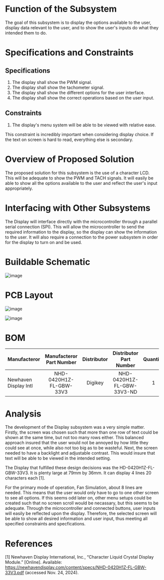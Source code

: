 # Function of the Subsystem
The goal of this subsystem is to display the options available to the user, display data relevant to the user, and to show the user's inputs do what they intended them to do.

# Specifications and Constraints
## Specifications
1. The display shall show the PWM signal.  
2. The display shall show the tachometer signal.  
3. The display shall show the different options for the user interface.  
4. The display shall show the correct operations based on the user input.  
  
## Constraints
1. The display's menu system will be able to be viewed with relative ease.  

This constraint is incredibly important when considering display choice. If the text on screen is hard to read, everything else is secondary.  
# Overview of Proposed Solution
The proposed solution for this subsystem is the use of a character LCD. This will be adequate to show the PWM and TACH signals. It will easily be able to show all the options available to the user and reflect the user's input appropriately.  

# Interfacing with Other Subsystems
The Display will interface directly with the microcontroller through a parallel serial connection (SPI). This will allow the microcontroller to send the required information to the display, so the display can show the information to the user. It will also require a connection to the power subsystem in order for the display to turn on and be used.  

# Buildable Schematic
![image](https://github.com/user-attachments/assets/24272c97-a461-4797-a994-7c1d2c60ee36)  

# PCB Layout
![image](https://github.com/user-attachments/assets/a5741e4c-52d9-4d9b-85f0-4c882c560005)  

![image](https://github.com/user-attachments/assets/5a6e39ef-8f56-4d20-a397-60724bc26a80)  
# BOM
| Manufacteror | Manufacteror Part Number | Distributor | Distributor Part Number | Quantity | Cost  | URL  | Component Name  |
| :---         | :---:                    | :---:       | :---:                   | :---:    | :---: | :--- | :--- |
| Newhaven Display Intl | NHD-0420H1Z-FL-GBW-33V3 | Digikey | NHD-0420H1Z-FL-GBW-33V3-ND | 1 | $20.30 | https://www.digikey.com/en/products/detail/newhaven-display-intl/NHD-0420H1Z-FL-GBW-33V3/2773594 | LCD1 |

# Analysis
The development of the Display subsystem was a very simple matter. Firstly, the screen was chosen such that more than one row of text could be shown at the same time, but not too many rows either. This balanced approach insured that the user would not be annoyed by how little they could see at once, while also not too big as to be wasteful. Next, the screen needed to have a backlight and adjustable contrast. This would insure that text will be able to be viewed in the intended setting.  
  
The Display that fulfilled these design decisions was the HD-0420H1Z-FL-GBW-33V3. It is plenty large at 79mm by 36mm. It can display 4 lines 20 characters each [1].  
  
For the primary mode of operation, Fan Simulation, about 8 lines are needed. This means that the user would only have to go to one other screen to see all options. If this seems odd later on, other menu setups could be created such that no screen scroll would be necassary, but this seems to be adequate. Through the microcontroller and connected buttons, user inputs will easily be reflected upon the display. Therefore, the selected screen will be able to show all desired information and user input, thus meeting all specified constraints and specfications.  
# References
[1] Newhaven Display International, Inc., “Character Liquid Crystal Display Module.” [Online]. Available: https://newhavendisplay.com/content/specs/NHD-0420H1Z-FL-GBW-33V3.pdf (accessed Nov. 24, 2024).
